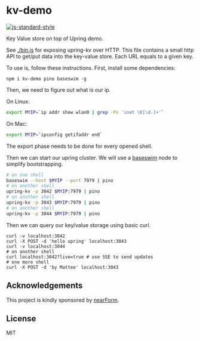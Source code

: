 # kv-demo

[![js-standard-style](https://img.shields.io/badge/code%20style-standard-brightgreen.svg?style=flat)](http://standardjs.com/)

Key Value store on top of Upring demo.

See [./bin.js](./bin.js) for exposing upring-kv over HTTP.
This file contains a small http API to get/put data into the
key-value store. Each URL equals to a given key.

To use is, follow these instructions. First, install some
dependencies:

```
npm i kv-demo pino baseswim -g
```

Then, we need to figure out what is our ip.

On Linux:

```sh
export MYIP=`ip addr show wlan0 | grep -Po 'inet \K[\d.]+'`
```

On Mac:

```sh
export MYIP=`ipconfig getifaddr en0`
```

The export phase needs to be done for every opened shell.

Then we can start our upring cluster. We will use a
[baseswim](http://npm.im/baseswim) node to simplify bootstrapping.

```sh
# on one shell
baseswim --host $MYIP --port 7979 | pino
# on another shell
upring-kv -p 3042 $MYIP:7979 | pino
# on another shell
upring-kv -p 3043 $MYIP:7979 | pino
# on another shell
upring-kv -p 3044 $MYIP:7979 | pino
```

Then we can query our key/value storage using basic curl.

```
curl -v localhost:3042
curl -X POST -d 'hello upring' localhost:3043
curl -v localhost:3044
# on another shell
curl localhost:3042?live=true # use SSE to send updates
# one more shell
curl -X POST -d 'by Matteo' localhost:3043
```

<a name="acknowledgements"></a>
## Acknowledgements

This project is kindly sponsored by [nearForm](http://nearform.com).

## License

MIT
